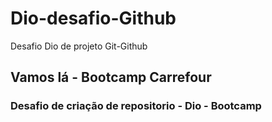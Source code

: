 # Dio-desafio-Github
Desafio Dio de projeto Git-Github
## Vamos lá - Bootcamp Carrefour
### Desafio de criação de repositorio - Dio - Bootcamp
